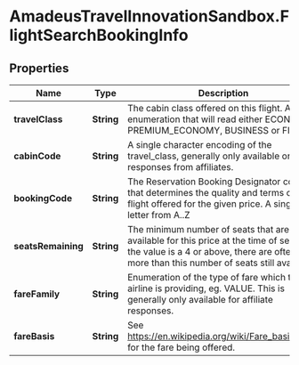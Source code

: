 # AmadeusTravelInnovationSandbox.FlightSearchBookingInfo

## Properties
Name | Type | Description | Notes
------------ | ------------- | ------------- | -------------
**travelClass** | **String** | The cabin class offered on this flight. An enumeration that will read either ECONOMY, PREMIUM_ECONOMY, BUSINESS or FIRST | 
**cabinCode** | **String** | A single character encoding of the travel_class, generally only available on responses from affiliates. | [optional] 
**bookingCode** | **String** | The Reservation Booking Designator code that determines the quality and terms of the flight offered for the given price. A single letter from A..Z | 
**seatsRemaining** | **String** | The minimum number of seats that are still available for this price at the time of search. If the value is a 4 or above, there are often more than this number of seats still available. | 
**fareFamily** | **String** | Enumeration of the type of fare which this airline is providing, eg. VALUE. This is generally only available for affiliate responses. | [optional] 
**fareBasis** | **String** | See https://en.wikipedia.org/wiki/Fare_basis_code for the fare being offered. | [optional] 


